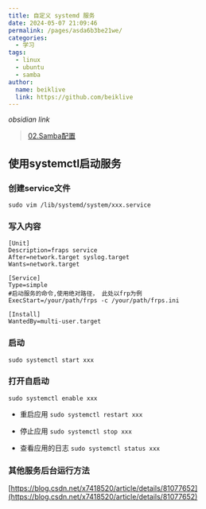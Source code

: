 ```yaml
---
title: 自定义 systemd 服务
date: 2024-05-07 21:09:46
permalink: /pages/asda6b3be21we/
categories:
  - 学习
tags:
  - linux
  - ubuntu
  - samba
author:
  name: beiklive
  link: https://github.com/beiklive
---
```

*obsidian link*
> [02.Samba配置](02.Samba配置.md)

## 使用systemctl启动服务

### 创建service文件
```shell
sudo vim /lib/systemd/system/xxx.service
```
### 写入内容
```
[Unit]
Description=fraps service
After=network.target syslog.target
Wants=network.target

[Service]
Type=simple
#启动服务的命令,使用绝对路径， 此处以frp为例
ExecStart=/your/path/frps -c /your/path/frps.ini

[Install]
WantedBy=multi-user.target
```
### 启动
```shell
sudo systemctl start xxx
```
### 打开自启动
```
sudo systemctl enable xxx
```

* 重启应用 `sudo systemctl restart xxx`

* 停止应用 `sudo systemctl stop xxx`

* 查看应用的日志 `sudo systemctl status xxx`


### 其他服务后台运行方法
[https://blog.csdn.net/x7418520/article/details/81077652](https://blog.csdn.net/x7418520/article/details/81077652)
